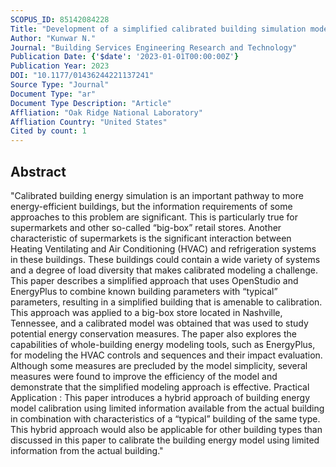 ```yaml
---
SCOPUS_ID: 85142084228
Title: "Development of a simplified calibrated building simulation model of a supermarket for proposed ECMs and control strategies impact evaluation"
Author: "Kunwar N."
Journal: "Building Services Engineering Research and Technology"
Publication Date: {'$date': '2023-01-01T00:00:00Z'}
Publication Year: 2023
DOI: "10.1177/01436244221137241"
Source Type: "Journal"
Document Type: "ar"
Document Type Description: "Article"
Affliation: "Oak Ridge National Laboratory"
Affliation Country: "United States"
Cited by count: 1
---
```


## Abstract
"Calibrated building energy simulation is an important pathway to more energy-efficient buildings, but the information requirements of some approaches to this problem are significant. This is particularly true for supermarkets and other so-called “big-box” retail stores. Another characteristic of supermarkets is the significant interaction between Heating Ventilating and Air Conditioning (HVAC) and refrigeration systems in these buildings. These buildings could contain a wide variety of systems and a degree of load diversity that makes calibrated modeling a challenge. This paper describes a simplified approach that uses OpenStudio and EnergyPlus to combine known building parameters with “typical” parameters, resulting in a simplified building that is amenable to calibration. This approach was applied to a big-box store located in Nashville, Tennessee, and a calibrated model was obtained that was used to study potential energy conservation measures. The paper also explores the capabilities of whole-building energy modeling tools, such as EnergyPlus, for modeling the HVAC controls and sequences and their impact evaluation. Although some measures are precluded by the model simplicity, several measures were found to improve the efficiency of the model and demonstrate that the simplified modeling approach is effective. Practical Application : This paper introduces a hybrid approach of building energy model calibration using limited information available from the actual building in combination with characteristics of a “typical” building of the same type. This hybrid approach would also be applicable for other building types than discussed in this paper to calibrate the building energy model using limited information from the actual building."
